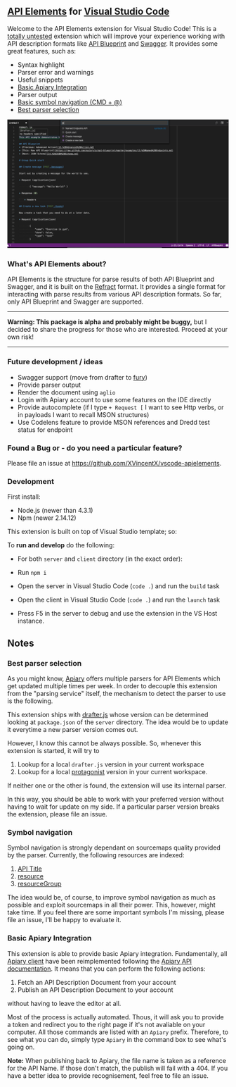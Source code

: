 ## [API Elements](http://api-elements.readthedocs.io/en/latest/) for [Visual Studio Code](https://code.visualstudio.com)

Welcome to the API Elements extension for Visual Studio Code! This is a [totally untested](https://github.com/XVincentX/vscode-apielements/issues/8) extension which will improve your experience working with API description formats like [API Blueprint](https://apiblueprint.org) and [Swagger](https://swagger.io). It provides some great features, such as:

* Syntax highlight
* Parser error and warnings
* Useful snippets
* [Basic Apiary Integration](#basic-apiary-integration)
* Parser output
* [Basic symbol navigation (CMD + @)](#symbol-navigation)
* [Best parser selection](#best-parser-selection)

![Basic Screenshot](./screenshot.png)

### What's API Elements about?

API Elements is the structure for parse results of both API Blueprint and Swagger, and it is built on the [Refract](https://github.com/refractproject/refract-spec#refract) format. It provides a single format for interacting with parse results from various API description formats. So far, only API Blueprint and Swagger are supported.

----

**Warning: This package is alpha and probably might be buggy,** but I decided to share the progress for those who are interested. Proceed at your own risk!

-----

### Future development / ideas
* Swagger support (move from drafter to [fury](https://github.com/apiaryio/fury))
* Provide parser output
* Render the document using `aglio`
* Login with Apiary account to use some features on the IDE directly
* Provide autocomplete (if I type `+ Request [` I want to see Http verbs, or in payloads I want to recall MSON structures)
* Use Codelens feature to provide MSON references and Dredd test status for endpoint

### Found a Bug or - do you need a particular feature?
Please file an issue at https://github.com/XVincentX/vscode-apielements.

### Development

First install:
* Node.js (newer than 4.3.1)
* Npm (newer 2.14.12)

This extension is built on top of Visual Studio template; so:

To **run and develop** do the following:

* For both `server` and `client` directory (in the exact order):

* Run `npm i`
* Open the server in Visual Studio Code (`code .`) and run the `build` task
* Open the client in Visual Studio Code (`code .`) and run the `launch` task
* Press F5 in the server to debug and use the extension in the VS Host instance.

## Notes

### Best parser selection
As you might know, [Apiary](https://apiary.io) offers multiple parsers for API Elements
which get updated multiple times per week. In order to decouple this extension from
the "parsing service" itself, the mechanism to detect the parser to use is the following.

This extension ships with [drafter.js](https://github.com/apiaryio/drafter.js) whose version
can be determined looking at `package.json` of the `server` directory.
The idea would be to update it everytime a new parser version comes out.

However, I know this cannot be always possible. So, whenever this extension is started,
it will try to

1. Lookup for a local `drafter.js` version in your current workspace
2. Lookup for a local [protagonist](https://github.com/apiaryio/protagonist) version in your current workspace.

If neither one or the other is found, the extension will use its internal parser.

In this way, you should be able to work with your preferred version without having to wait for update
on my side. If a particular parser version breaks the extension, please file an issue.

### Symbol navigation
Symbol navigation is strongly dependant on sourcemaps quality provided by the parser.
Currently, the following resources are indexed:

1. [API Title]()
2. [resource]()
3. [resourceGroup](http://api-elements.readthedocs.io/en/latest/element-definitions/#properties_6)

The idea would be, of course, to improve symbol navigation as much as possible and exploit
sourcemaps in all their power. This, however, might take time. If you feel there are some
important symbols I'm missing, please file an issue, I'll be happy to evaluate it.

### Basic Apiary Integration
This extension is able to provide basic Apiary integration. Fundamentally, all
[Apiary client](https://github.com/apiaryio/apiary-client) have been reimplemented
following the [Apiary API documentation](http://docs.apiary.apiary.io). It means that
you can perform the following actions:

1. Fetch an API Description Document from your account
2. Publish an API Description Document to your account

without having to leave the editor at all.

Most of the process is actually automated. Thous, it will ask you to provide a 
token and redirect you to the right page if it's not avaliable on your computer.
All those commands are listed with an `Apiary` prefix. Therefore, to see what you
can do, simply type `Apiary` in the command box to see what's going on.

**Note:** When publishing back to Apiary, the file name is taken as a reference
for the API Name. If those don't match, the publish will fail with a 404.
If you have a better idea to provide recognisement, feel free to file an issue.